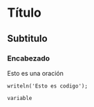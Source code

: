 # Título
## Subtitulo
### Encabezado

Esto es una oración

    writeln('Esto es codigo');

`variable`